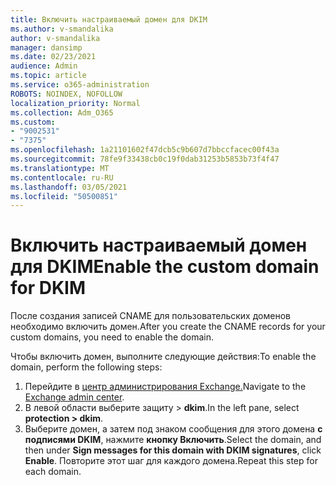 ```yaml
---
title: Включить настраиваемый домен для DKIM
ms.author: v-smandalika
author: v-smandalika
manager: dansimp
ms.date: 02/23/2021
audience: Admin
ms.topic: article
ms.service: o365-administration
ROBOTS: NOINDEX, NOFOLLOW
localization_priority: Normal
ms.collection: Adm_O365
ms.custom:
- "9002531"
- "7375"
ms.openlocfilehash: 1a21101602f47dcb5c9b607d7bbccfacec00f43a
ms.sourcegitcommit: 78fe9f33438cb0c19f0dab31253b5853b73f4f47
ms.translationtype: MT
ms.contentlocale: ru-RU
ms.lasthandoff: 03/05/2021
ms.locfileid: "50500851"
---
```

# <a name="enable-the-custom-domain-for-dkim"></a><span data-ttu-id="44c3d-102">Включить настраиваемый домен для DKIM</span><span class="sxs-lookup"><span data-stu-id="44c3d-102">Enable the custom domain for DKIM</span></span>

<span data-ttu-id="44c3d-103">После создания записей CNAME для пользовательских доменов необходимо включить домен.</span><span class="sxs-lookup"><span data-stu-id="44c3d-103">After you create the CNAME records for your custom domains, you need to enable the domain.</span></span>

<span data-ttu-id="44c3d-104">Чтобы включить домен, выполните следующие действия:</span><span class="sxs-lookup"><span data-stu-id="44c3d-104">To enable the domain, perform the following steps:</span></span>

1. <span data-ttu-id="44c3d-105">Перейдите в [центр администрирования Exchange.](https://outlook.office365.com/ecp/)</span><span class="sxs-lookup"><span data-stu-id="44c3d-105">Navigate to the [Exchange admin center](https://outlook.office365.com/ecp/).</span></span>
2. <span data-ttu-id="44c3d-106">В левой области выберите защиту > **dkim**.</span><span class="sxs-lookup"><span data-stu-id="44c3d-106">In the left pane, select **protection > dkim**.</span></span>
3. <span data-ttu-id="44c3d-107">Выберите домен, а затем под знаком сообщения для этого домена **с подписями DKIM**, нажмите **кнопку Включить**.</span><span class="sxs-lookup"><span data-stu-id="44c3d-107">Select the domain, and then under **Sign messages for this domain with DKIM signatures**, click **Enable**.</span></span> <span data-ttu-id="44c3d-108">Повторите этот шаг для каждого домена.</span><span class="sxs-lookup"><span data-stu-id="44c3d-108">Repeat this step for each domain.</span></span>

